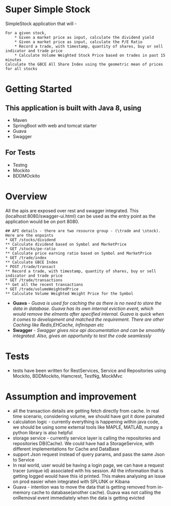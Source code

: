 # Super Simple Stock 

SimpleStock application that will - 

```
For a given stock,
	* Given a market price as input, calculate the dividend yield
	* Given a market price as input, calculate the P/E Ratio
	* Record a trade, with timestamp, quantity of shares, buy or sell indicator and trade price
	* Calculate Volume Weighted Stock Price based on trades in past 15 minutes
Calculate the GBCE All Share Index using the geometric mean of prices for all stocks
```

# Getting Started

## This application is built with Java 8, using
* Maven 
* SpringBoot with web and tomcat starter
* Guava
* Swagger

## For Tests
* Testng
* Mockito
* BDDMOckito
	
# Overview
All the apis are exposed over rest and swagger integrated. This (localhost:8080/swagger-ui.html) can be used as the entry point as the application would be on port 8080.
```
## API details - there are two resource group - (\trade and \stock). Here are the enpoints
* GET /stocks/dividend
** Calculate dividend based on Symbol and MarketPrice
* GET /stocks/pe-ratio
** Calculate price earning ratio based on Symbol and MarketPrice
* GET /trade/index
** Calculate GBCE Index
* POST /trade/transact
** Record a trade, with timestamp, quantity of shares, buy or sell indicator and trade price
* GET /trade/transactions
** Get all the recent transactions
* GET /trade/volumeWeightedPrice
** Calculate Volume Weighted Weight Price for the Symbol
```
* **Guava** - *Guava is used for caching the as there is no need to store the data in database. Guava has its own internal eviction event, which would remove the elments after specified internal. Guava is quick when it comes to development and matched the requirement. There are other Caching like Redis,EHCache, Infinispan etc*
* **Swagger** - *Swagger gives nice api documentation and can be smoothly integrated. Also, gives an opportunity to test the code seamlessly*

# Tests
* tests have been written for RestServices, Service and Repositories using Mockito, BDDMockito, Hamcrest, TestNg, MockMvc

# Assumption and improvement
* all the transaction details are getting fetch directly from cache. In real time scenario, considering volume, we should have got it done painated
* calculation logic - currently everything is happening within java code, we should be using some external tools like MAPLE, MATLAB, numpy a python library is also helpful
* storage service - currently service layer is calling the repositories and repositories DB(Cache). We could have had a StorageService, with different implementations for Cache and DataBase
* support Json request instead of query params, and pass the same Json to Service
* In real world, user would be having a login page, we can have a request tracer (unique id) associated with his session. All the information that is getting logged would have this id printed. This makes analysing an issue on prod easier when integrated with SPLUNK or Kibana
* Guava - intention was to move the data that is getting removed from in-memory cache to database(another cache). Guava was not calling the onRemoval event immediately when the data is getting evicted

